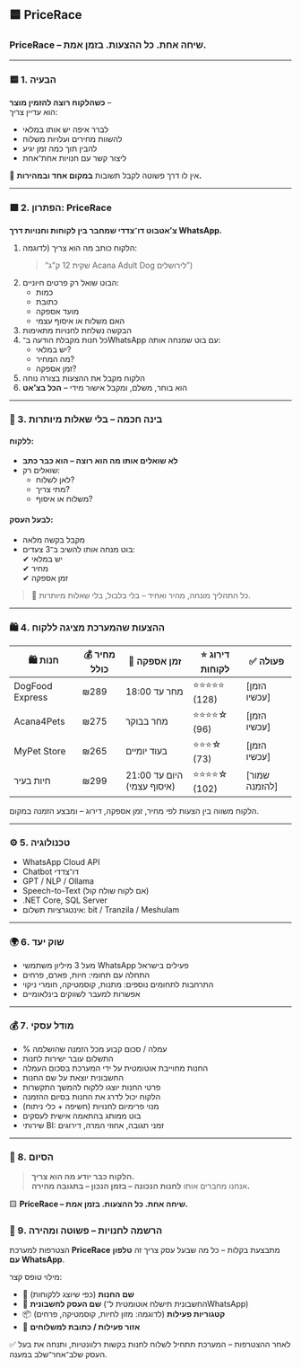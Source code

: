## 🟦 PriceRace

### **PriceRace – שיחה אחת. כל ההצעות. בזמן אמת.**

---

### 🟨 1. הבעיה

**כשהלקוח רוצה להזמין מוצר** –\
הוא עדיין צריך:

- לברר איפה יש אותו במלאי
- להשוות מחירים ועלויות משלוח
- להבין תוך כמה זמן יגיע
- ליצור קשר עם חנויות אחת־אחת

🚫 אין לו דרך פשוטה לקבל תשובות **במקום אחד ובמהירות.**

---

### 🟩 2. הפתרון: PriceRace

**צ’אטבוט דו־צדדי שמחבר בין לקוחות וחנויות דרך WhatsApp.**

1. הלקוח כותב מה הוא צריך (לדוגמה:
   > “שקית 12 ק"ג Acana Adult Dog לירושלים”)
2. הבוט שואל רק פרטים חיוניים:
   - כמות
   - כתובת
   - מועד אספקה
   - האם משלוח או איסוף עצמי
3. הבקשה נשלחת לחנויות מתאימות
4. כל חנות מקבלת הודעה ב־WhatsApp עם בוט שמנחה אותה:
   - יש במלאי?
   - מה המחיר?
   - זמן אספקה?
5. הלקוח מקבל את ההצעות בצורה נוחה
6. הוא בוחר, משלם, ומקבל אישור מידי – **הכל בצ’אט**

---

### 🧠 3. בינה חכמה – בלי שאלות מיותרות

#### ללקוח:

- **לא שואלים אותו מה הוא רוצה – הוא כבר כתב**
- שואלים רק:
  - לאן לשלוח?
  - מתי צריך?
  - משלוח או איסוף?

#### לבעל העסק:

- מקבל בקשה מלאה
- בוט מנחה אותו להשיב ב־3 צעדים:\
  ✔ יש במלאי\
  ✔ מחיר\
  ✔ זמן אספקה

> 🧠 כל התהליך מונחה, מהיר ואחיד – בלי בלבול, בלי שאלות מיותרות.

---

### 🛍️ 4. ההצעות שהמערכת מציגה ללקוח

| 🛍️ חנות        | 💰 מחיר כולל | 🚚 זמן אספקה               | ⭐ דירוג לקוחות | ✅ פעולה       |
| --------------- | ------------ | -------------------------- | -------------- | ------------- |
| DogFood Express | ₪289         | מחר עד 18:00               | ⭐⭐⭐⭐⭐ (128)    | [הזמן עכשיו]  |
| Acana4Pets      | ₪275         | מחר בבוקר                  | ⭐⭐⭐⭐☆ (96)     | [הזמן עכשיו]  |
| MyPet Store     | ₪265         | בעוד יומיים                | ⭐⭐⭐☆ (73)      | [הזמן עכשיו]  |
| חיות בעיר       | ₪299         | היום עד 21:00 (איסוף עצמי) | ⭐⭐⭐⭐☆ (102)    | [שמור להזמנה] |

הלקוח משווה בין הצעות לפי מחיר, זמן אספקה, דירוג – ומבצע הזמנה במקום.

---

### ⚙️ 5. טכנולוגיה

- WhatsApp Cloud API
- Chatbot דו־צדדי
- GPT / NLP / Ollama
- Speech-to-Text (אם לקוח שולח קול)
- .NET Core, SQL Server
- אינטגרציות תשלום: bit / Tranzila / Meshulam

---

### 🌍 6. שוק יעד

- מעל 3 מיליון משתמשי WhatsApp פעילים בישראל
- התחלה עם תחומי: חיות, פארם, פרחים
- התרחבות לתחומים נוספים: מתנות, קוסמטיקה, חומרי ניקוי
- אפשרות למעבר לשווקים בינלאומיים

---

### 💰 7. מודל עסקי

- % עמלה / סכום קבוע מכל הזמנה שהושלמה
- התשלום עובר ישירות לחנות
- החנות מחוייבת אוטומטית על ידי המערכת בסכום העמלה
- החשבונית יוצאת על שם החנות
- פרטי החנות יוצגו ללקוח להמשך התקשרות
- הלקוח יכול לדרג את החנות בסיום ההזמנה
- מנוי פרימיום לחנויות (חשיפה + כלי ניתוח)
- בוט ממותג בהתאמה אישית לעסקים
- שירותי BI: זמני תגובה, אחוזי המרה, דירוגים

---

### 🎯 8. הסיום

> **הלקוח כבר יודע מה הוא צריך.**\
> אנחנו מחברים אותו **לחנות הנכונה – בזמן הנכון – בתגובה מהירה.**

🟨 **PriceRace – שיחה אחת. כל ההצעות. בזמן אמת.**


### 🏪 9. הרשמה לחנויות – פשוטה ומהירה

הצטרפות למערכת **PriceRace** מתבצעת בקלות – כל מה שבעל עסק צריך זה **טלפון עם WhatsApp**.

מילוי טופס קצר:

- 🏪 **שם החנות** (כפי שיוצג ללקוחות)
- 🧾 **שם העסק לחשבונית** (החשבונית תישלח אוטומטית ל־WhatsApp)
- 📦 **קטגוריות פעילות** (לדוגמה: מזון לחיות, קוסמטיקה, פרחים)
- 📍 **אזור פעילות / כתובת למשלוחים**

✅ לאחר ההצטרפות – המערכת תתחיל לשלוח לחנות בקשות רלוונטיות, ותנחה את בעל העסק שלב־אחר־שלב במענה.
